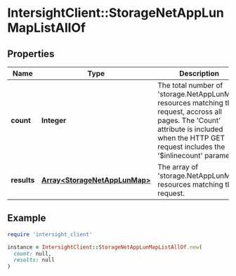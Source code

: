 # IntersightClient::StorageNetAppLunMapListAllOf

## Properties

| Name | Type | Description | Notes |
| ---- | ---- | ----------- | ----- |
| **count** | **Integer** | The total number of &#39;storage.NetAppLunMap&#39; resources matching the request, accross all pages. The &#39;Count&#39; attribute is included when the HTTP GET request includes the &#39;$inlinecount&#39; parameter. | [optional] |
| **results** | [**Array&lt;StorageNetAppLunMap&gt;**](StorageNetAppLunMap.md) | The array of &#39;storage.NetAppLunMap&#39; resources matching the request. | [optional] |

## Example

```ruby
require 'intersight_client'

instance = IntersightClient::StorageNetAppLunMapListAllOf.new(
  count: null,
  results: null
)
```

